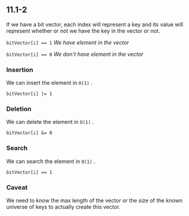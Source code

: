 ## 11.1-2

If we have a bit vector, each index will represent a key and its value will represent whether or not we have the key in the vector or not.

```bitVector[i] == 1``` *We have element in the vector*

`bitVector[i] == 0` *We don't have element in the vector*

### Insertion

We can insert the element in `O(1)` . 

`bitVector[i] |= 1`

### Deletion

We can delete the element in `O(1)` . 

`bitVector[i] &= 0`

### Search

We can search the element in `O(1)` . 

`bitVector[i] == 1`

### Caveat

We need to know the max length of the vector or the size of the known universe of keys to actually create this vector.









